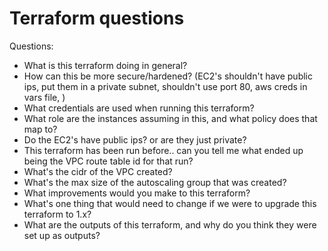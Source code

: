 
# Terraform questions
Questions:
- What is this terraform doing in general?
- How can this be more secure/hardened?  (EC2's shouldn't have public ips, put them in a private subnet, shouldn't use port 80, aws creds in vars file, )
- What credentials are used when running this terraform?
- What role are the instances assuming in this, and what policy does that map to?
- Do the EC2's have public ips? or are they just private?
- This terraform has been run before.. can you tell me what ended up being the VPC route table id for that run?
- What's the cidr of the VPC created?
- What's the max size of the autoscaling group that was created?
- What improvements would you make to this terraform?
- What's one thing that would need to change if we were to upgrade this terraform to 1.x?
- What are the outputs of this terraform, and why do you think they were set up as outputs?


